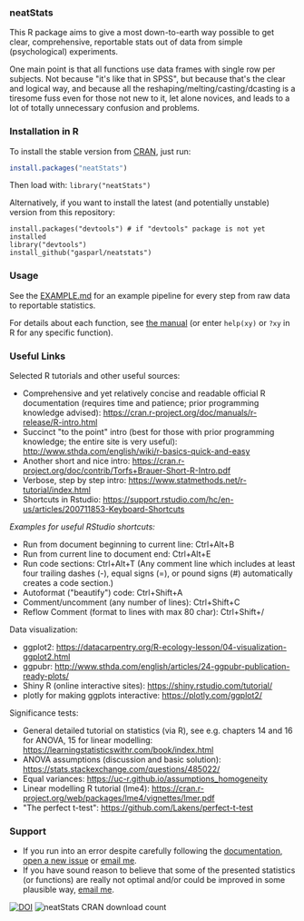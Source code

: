 ### neatStats

This R package aims to give a most down-to-earth way possible to get clear, comprehensive, reportable stats out of data from simple (psychological) experiments.

One main point is that all functions use data frames with single row per subjects. Not because "it's like that in SPSS", but because that's the clear and logical way, and because all the reshaping/melting/casting/dcasting is a tiresome fuss even for those not new to it, let alone novices, and leads to a lot of totally unnecessary confusion and problems.

### Installation in R

To install the stable version from [CRAN](https://cran.r-project.org/ "The Comprehensive R Archive Network"), just run:

```R
install.packages("neatStats")
```

Then load with: `library("neatStats")`

Alternatively, if you want to install the latest (and potentially unstable) version from this repository:

```
install.packages("devtools") # if "devtools" package is not yet installed
library("devtools")
install_github("gasparl/neatstats")
```

### Usage

See the [EXAMPLE.md](https://github.com/gasparl/neatstats/blob/master/EXAMPLE.md "EXAMPLE.md") for an example pipeline for every step from raw data to reportable statistics.

For details about each function, see [the manual](https://github.com/gasparl/neatstats/blob/master/neatStats.pdf "neatStats.pdf") (or enter `help(xy)` or `?xy` in R for any specific function).


### Useful Links

Selected R tutorials and other useful sources:

- Comprehensive and yet relatively concise and readable official R documentation (requires time and patience; prior programming knowledge advised): https://cran.r-project.org/doc/manuals/r-release/R-intro.html
- Succinct "to the point" intro (best for those with prior programming knowledge; the entire site is very useful): http://www.sthda.com/english/wiki/r-basics-quick-and-easy
- Another short and nice intro: https://cran.r-project.org/doc/contrib/Torfs+Brauer-Short-R-Intro.pdf
- Verbose, step by step intro: https://www.statmethods.net/r-tutorial/index.html
- Shortcuts in Rstudio: https://support.rstudio.com/hc/en-us/articles/200711853-Keyboard-Shortcuts

_Examples for useful RStudio shortcuts:_

- Run from document beginning to current line: Ctrl+Alt+B
- Run from current line to document end: Ctrl+Alt+E
- Run code sections: Ctrl+Alt+T 
(Any comment line which includes at least four trailing dashes (-), equal signs (=), or pound signs (#) automatically creates a code section.)
- Autoformat ("beautify") code: Ctrl+Shift+A
- Comment/uncomment (any number of lines): Ctrl+Shift+C
- Reflow Comment (format to lines with max 80 char): Ctrl+Shift+/

Data visualization:

- ggplot2: https://datacarpentry.org/R-ecology-lesson/04-visualization-ggplot2.html
- ggpubr: http://www.sthda.com/english/articles/24-ggpubr-publication-ready-plots/
- Shiny R (online interactive sites): https://shiny.rstudio.com/tutorial/
- plotly for making ggplots interactive: https://plotly.com/ggplot2/

Significance tests:

- General detailed tutorial on statistics (via R), see e.g. chapters 14 and 16 for ANOVA, 15 for linear modelling: https://learningstatisticswithr.com/book/index.html
- ANOVA assumptions (discussion and basic solution): https://stats.stackexchange.com/questions/485022/
- Equal variances: https://uc-r.github.io/assumptions_homogeneity
- Linear modelling R tutorial (lme4): https://cran.r-project.org/web/packages/lme4/vignettes/lmer.pdf
- "The perfect t-test": https://github.com/Lakens/perfect-t-test

### Support

* If you run into an error despite carefully following the [documentation](https://github.com/gasparl/neatstats/blob/master/neatStats.pdf "neatStats.pdf"), [open a new issue](https://github.com/gasparl/neatstats/issues "Issues") or [email me](mailto:lkcsgaspar@gmail.com).
* If you have sound reason to believe that some of the presented statistics (or functions) are really not optimal and/or could be improved in some plausible way, [email me](mailto:lkcsgaspar@gmail.com).

[![DOI](https://zenodo.org/badge/187226036.svg)](https://zenodo.org/badge/latestdoi/187226036) ![](http://cranlogs.r-pkg.org/badges/neatStats?color=8585ad "neatStats CRAN download count")
